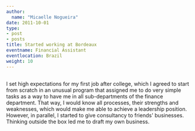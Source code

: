 ```yaml
---
author:
  name: "Micaelle Nogueira"
date: 2011-10-01
type:
- post
- posts
title: Started working at Bordeaux
eventname: Financial Assistant
eventlocation: Brazil
weight: 10
---
```


## 

I set high expectations for my first job after college, which I agreed to start from scratch in an unusual program that assigned me to do very simple tasks as a way to have me in all sub-departments of the finance department. That way, I would know all processes, their strengths and weaknesses, which would make me able to achieve a leadership position. However, in parallel, I started to give consultancy to friends' businesses. Thinking outside the box led me to draft my own business.